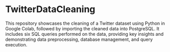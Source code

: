 # TwitterDataCleaning
This repository showcases the cleaning of a Twitter dataset using Python in Google Colab, followed by importing the cleaned data into PostgreSQL. It includes six SQL queries performed on the data, providing key insights and demonstrating data preprocessing, database management, and query execution.

